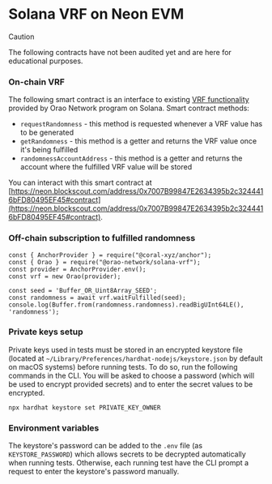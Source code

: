 # Solana VRF on Neon EVM

> [!CAUTION]
> The following contracts have not been audited yet and are here for educational purposes.

### On-chain VRF
The following smart contract is an interface to existing [VRF functionality](https://orao.network/solana-vrf) provided by Orao Network program on Solana. Smart contract methods:
* `requestRandomness` - this method is requested whenever a VRF value has to be generated
* `getRandomness` - this method is a getter and returns the VRF value once it's being fulfilled
* `randomnessAccountAddress` - this method is a getter and returns the account where the fulfilled VRF value will be stored

You can interact with this smart contract at [https://neon.blockscout.com/address/0x7007B99847E2634395b2c3244416bFD80495EF45#contract](https://neon.blockscout.com/address/0x7007B99847E2634395b2c3244416bFD80495EF45#contract).

### Off-chain subscription to fulfilled randomness
```
const { AnchorProvider } = require("@coral-xyz/anchor");
const { Orao } = require("@orao-network/solana-vrf");
const provider = AnchorProvider.env();
const vrf = new Orao(provider);

const seed = 'Buffer_OR_Uint8Array_SEED';
const randomness = await vrf.waitFulfilled(seed);
console.log(Buffer.from(randomness.randomness).readBigUInt64LE(), 'randomness');
```

### Private keys setup

Private keys used in tests must be stored in an encrypted keystore file (located at
`~/Library/Preferences/hardhat-nodejs/keystore.json` by default on macOS systems) before running tests. To do so, run the following
commands in the CLI. You will be asked to choose a password (which will be used to encrypt provided secrets) and to
enter the secret values to be encrypted.

```shell
npx hardhat keystore set PRIVATE_KEY_OWNER
```

### Environment variables

The keystore's password can be added to the `.env` file (as `KEYSTORE_PASSWORD`) which allows secrets to be decrypted
automatically when running tests. Otherwise, each running test have the CLI prompt a request to enter the keystore's
password manually.
